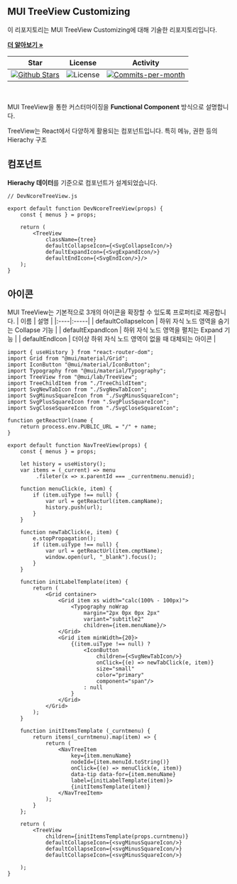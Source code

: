 ## MUI TreeView Customizing

이 리포지토리는 MUI TreeView Customizing에 대해 기술한 리포지토리입니다. <br />

<a href="https://github.com/devncore/devncore"><strong>더 알아보기 »</strong></a>
 
| Star | License | Activity |
|:----:|:-------:|:--------:|
| <a href="https://github.com/devncore/docs/stargazers"><img src="https://img.shields.io/github/stars/devncore/docs" alt="Github Stars"></a> | <img src="https://img.shields.io/github/license/devncore/docs" alt="License"> | <a href="https://github.com/devncore/docs/pulse"><img src="https://img.shields.io/github/commit-activity/m/devncore/docs" alt="Commits-per-month"></a> |

<br />

MUI TreeView을 통한 커스터마이징을 **Functional Component** 방식으로 설명합니다.

TreeView는 React에서 다양하게 활용되는 컴포넌트입니다. 특히 메뉴, 권한 등의 Hierachy 구조


## 컴포넌트
**Hierachy 데이터**를 기준으로 컴포넌트가 설계되었습니다.
```
// DevNcoreTreeView.js

export default function DevNcoreTreeView(props) {
    const { menus } = props;

    return (
        <TreeView
            className={tree}
            defaultCollapseIcon={<SvgCollapseIcon/>}
            defaultExpandIcon={<SvgExpandIcon/>}
            defaultEndIcon={<SvgEndIcon/>}/>
    );
}
```

## 아이콘
MUI TreeView는 기본적으로 3개의 아이콘을 확장할 수 있도록 프로퍼티로 제공합니다.
| 이름 | 설명 |
|:----|:-----|
| defaultCollapseIcon | 하위 자식 노드 영역을 숨기는 Collapse 기능 |
| defaultExpandIcon | 하위 자식 노드 영역을 펼치는 Expand 기능 |
| defaultEndIcon | 더이상 하위 자식 노드 영역이 없을 때 대체되는 아이콘 |

```
import { useHistory } from "react-router-dom";
import Grid from "@mui/material/Grid";
import IconButton "@mui/material/IconButton";
import Typography from "@mui/material/Typography";
import TreeView from "@mui/lab/TreeView";
import TreeChildItem from "./TreeChildItem";
import SvgNewTabIcon from "./SvgNewTabIcon";
import SvgMinusSquareIcon from "./SvgMinusSquareIcon";
import SvgPlusSquareIcon from ".SvgPlusSquareIcon";
import SvgCloseSquareIcon from "./SvgCloseSquareIcon";

function getReactUrl(name {
    return process.env.PUBLIC_URL = "/" + name;
}

export default function NavTreeView(props) {
    const { menus } = props;
    
    let history = useHistory();
    var items = (_current) => menu
         .fileter(x => x.parentId === _currentmenu.menuid);
    
    function menuClick(e, item) {
        if (item.uiType !== null) {
            var url = getReacturl(item.campName);
            history.push(url);
        }
    }

    function newTabClick(e, item) {
        e.stopPropagation();
        if (item.uiType !== null) {
            var url = getReactUrl(item.cmptName);
            window.open(url, "_blank").focus();
        }
    }

    function initLabelTemplate(item) {
        return (
            <Grid container>
                <Grid item xs width="calc(100% - 100px)">
                    <Typography noWrap
                        margin="2px 0px 0px 2px"
                        variant="subtitle2"
                        children={item.menuName}/>
                </Grid>
                <Grid item minWidth={20}>
                    {(item.uiType !== null) ? 
                        <IconButton
                            children={<SvgNewTabIcon/>}
                            onClick={(e) => newTabClick(e, item)}
                            size="small"
                            color="primary"
                            component="span"/>
                        : null
                    }
                </Grid>
            </Grid>
        );
    }

    function initItemsTemplate (_curntmenu) {
        return items(_curntmenu).map(item) => {
            return (
                <NavTreeItem
                    key={item.menuName}
                    nodeId={item.menuId.toString()}
                    onClick={(e) => menuClick(e, item)}
                    data-tip data-for={item.menuName}
                    label={initLabelTemplate(item)}>
                    {initItemsTemplate(item)}
                </NavTreeItem>
            );
        }
    };

    return (
        <TreeView
            children={initItemsTemplate(props.curntmenu)}
            defaultCollapseIcon={<svgMinusSquareIcon/>}
            defaultCollapseIcon={<svgMinusSquareIcon/>}
            defaultCollapseIcon={<svgMinusSquareIcon/>}

    );
}
```
<br/>
